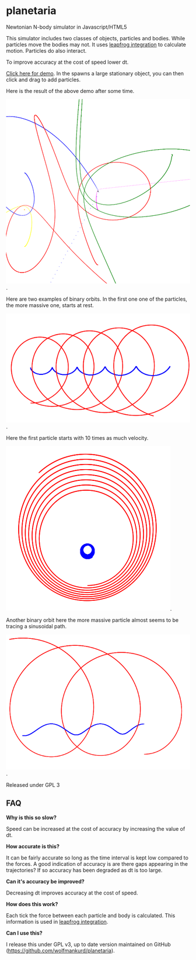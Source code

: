 # planetaria
Newtonian N-body simulator in Javascript/HTML5

This simulator includes two classes of objects, particles and bodies. While particles move the bodies may not. It uses [leapfrog integration](https://en.wikipedia.org/wiki/Leapfrog_integration) to calculate motion. Particles do also interact.

To improve accuracy at the cost of speed lower dt.

[Click here for demo](https://wolfmankurd.github.io/planetaria/). In the spawns a large stationary object, you can then click and drag to add particles.

Here is the result of the above demo after some time.

![Demo Screenshot](screenshot.png?raw=true).

Here are two examples of binary orbits. In the first one one of the particles, the more massive one, starts at rest.

![Binary orbits where V_2 = 0](boobs.png?raw=true).

Here the first particle starts with 10 times as much velocity.

![Binary orbits are quite attractive](binary.png?raw=true).

Another binary orbit here the more massive particle almost seems to be tracing a sinusoidal path.

![Remarkable path of blue particle](binary2.png?raw=true).

Released under GPL 3


## FAQ

**Why is this so slow?**

Speed can be increased at the cost of accuracy by increasing the value of dt.

**How accurate is this?**

It can be fairly accurate so long as the time interval is kept low compared to the forces. A good indication of accuracy is are there gaps appearing in the trajectories? If so accuracy has been degraded as dt is too large.

**Can it's accuracy be improved?**

Decreasing dt improves accuracy at the cost of speed.

**How does this work?**

Each tick the force between each particle and body is calculated. This information is used in [leapfrog integration](https://en.wikipedia.org/wiki/Leapfrog_integration).

**Can I use this?**

I release this under GPL v3, up to date version maintained on GitHub (https://github.com/wolfmankurd/planetaria).
